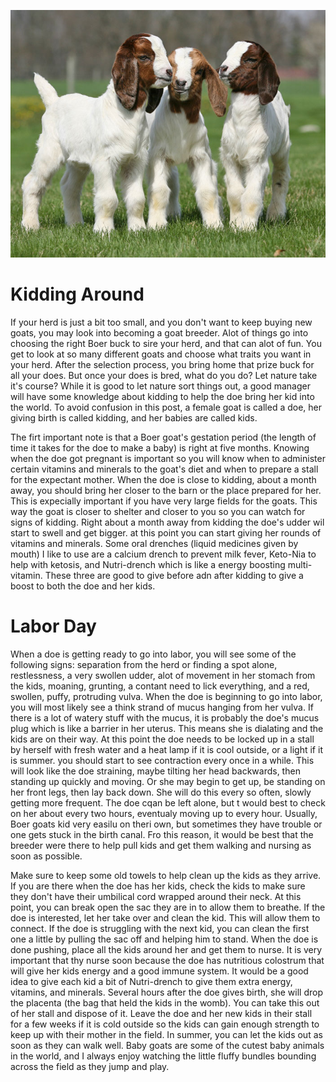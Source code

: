 ![goats](https://github.com/Ronimaloni/Assignment_1.md/blob/master/IMG_9380.jpg)

# Kidding Around

If your herd is just a bit too small, and you don't want to keep buying new goats, you may look into becoming a goat breeder. Alot of things go into choosing the right Boer buck to sire your herd, and that can alot of fun. You get to look at so many different goats and choose what traits you want in your herd. After the selection process, you bring home that prize buck for all your does. But once your does is bred, what do you do? Let nature take it's course? While it is good to let nature sort things out, a good manager will have some knowledge about kidding to help the doe bring her kid into the world. To avoid confusion in this post, a female goat is called a doe, her giving birth is called kidding, and her babies are called kids. 

The firt important note is that a Boer goat's gestation period (the length of time it takes for the doe to make a baby) is right at five months. Knowing when the doe got pregnant is important so you will know when to administer certain vitamins and minerals to the goat's diet and when to prepare a stall for the expectant mother. When the doe is close to kidding, about a month away, you should bring her closer to the barn or the place prepared for her. This is expecially important if you have very large fields for the goats. This way the goat is closer to shelter and closer to you so you can watch for signs of kidding. Right about a month away from kidding the doe's udder wil start to swell and get bigger. at this point you can start giving her rounds of vitamins and minerals. Some oral drenches (liquid medicines given by mouth) I like to use are a calcium drench to prevent milk fever, Keto-Nia to help with ketosis, and Nutri-drench which is like a energy boosting multi-vitamin. These three are good to give before adn after kidding to give a boost to both the doe and her kids. 

# Labor Day

When a doe is getting ready to go into labor, you will see some of the following signs: separation from the herd or finding a spot alone, restlessness, a very swollen udder, alot of movement in her stomach from the kids, moaning, grunting, a contant need to lick everything, and a red, swollen, puffy, protruding vulva. When the doe is beginning to go into labor, you will most likely see a think strand of mucus hanging from her vulva. If there is a lot of watery stuff with the mucus, it is probably the doe's mucus plug which is like a barrier in her uterus. This means she is dialating and the kids are on their way. At this point the doe needs to be locked up in a stall by herself with fresh water and a heat lamp if it is cool outside, or a light if it is summer. you should start to see contraction every once in a while. This will look like the doe straining, maybe tilting her head backwards, then standing up quickly and moving. Or she may begin to get up, be standing on her front legs, then lay back down. She will do this every so often, slowly getting more frequent. The doe cqan be left alone, but t would best to check on her about every two hours, eventualy moving up to every hour. Usually, Boer goats kid very easilu on theri own, but sometimes they have trouble or one gets stuck in the birth canal. Fro this reason, it would be best that the breeder were there to help pull kids and get them walking and nursing as soon as possible. 

Make sure to keep some old towels to help clean up the kids as they arrive. If you are there when the doe has her kids, check the kids to make sure they don't have their umbilical cord wrapped around their neck. At this point, you can break open the sac they are in to allow them to breathe. If the doe is interested, let her take over and clean the kid. This will allow them to connect. If the doe is struggling with the next kid, you can clean the first one a little by pulling the sac off and helping him to stand. When the doe is done pushing, place all the kids around her and get them to nurse. It is very important that thy nurse soon because the doe has nutritious colostrum that will give her kids energy and a good immune system. It would be a good idea to give each kid a bit of Nutri-drench to give them extra energy, vitamins, and minerals. Several hours after the doe gives birth, she will drop the placenta (the bag that held the kids in the womb). You can take this out of her stall and dispose of it. Leave the doe and her new kids in their stall for a few weeks if it is cold outside so the kids can gain enough strength to keep up with their mother in the field. In summer, you can let the kids out as soon as they can walk well. Baby goats are some of the cutest baby animals in the world, and I always enjoy watching the little fluffy bundles bounding across the field as they jump and play. 
